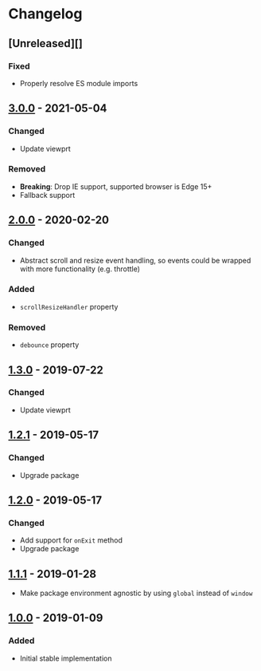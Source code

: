# Changelog

## [Unreleased][]

### Fixed

-   Properly resolve ES module imports

## [3.0.0][] - 2021-05-04

### Changed

-   Update viewprt

### Removed

-   **Breaking**: Drop IE support, supported browser is Edge 15+
-   Fallback support

## [2.0.0][] - 2020-02-20

### Changed

-   Abstract scroll and resize event handling, so events could be wrapped with
    more functionality (e.g. throttle)

### Added

-   `scrollResizeHandler` property

### Removed

-   `debounce` property

## [1.3.0][] - 2019-07-22

### Changed

-   Update viewprt

## [1.2.1][] - 2019-05-17

### Changed

-   Upgrade package

## [1.2.0][] - 2019-05-17

### Changed

-   Add support for `onExit` method
-   Upgrade package

## [1.1.1][] - 2019-01-28

-   Make package environment agnostic by using `global` instead of `window`

## [1.0.0][] - 2019-01-09

### Added

-   Initial stable implementation

<!-- prettier-ignore-start -->

[1.0.0]: https://github.com/niksy/element-within-viewport/tree/v1.0.0
[1.1.1]: https://github.com/niksy/element-within-viewport/compare/v1.0.0...v1.1.1
[1.2.0]: https://github.com/niksy/element-within-viewport/tree/v1.2.0
[1.2.1]: https://github.com/niksy/element-within-viewport/compare/v1.2.0...v1.2.1
[1.3.0]: https://github.com/niksy/element-within-viewport/tree/v1.3.0
[2.0.0]: https://github.com/niksy/element-within-viewport/tree/v2.0.0
[3.0.0]: https://github.com/niksy/element-within-viewport/tree/v3.0.0

<!-- prettier-ignore-end -->
